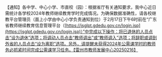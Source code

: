 【通知】各中学、中心小学、市直校（园）：根据省厅有关通知要求，我中心近日需统计各学校2024年教师继续教育学时完成情况。为确保数据准确性，请各校继教平台管理员（面上小学由中心小学负责通知到位）于2月17日下午6时前在“广东省教师继续教育信息管理平台（[https://jsglpt.gdedu.gov.cn/login.jsp](https://jsglpt.gdedu.gov.cn/login.jsp)）”中完成以下操作：将已退休的人员点击“设为退休”选项；将调动人员点击“教师调出”或“教师调入”选项；将辞职或调到外省的人员点击“设为离职”选项。另外，请提醒未获得2024年公需课学时的教师务必抓紧时间完成公需课学习任务。【雷州市教师发展中心20250216】